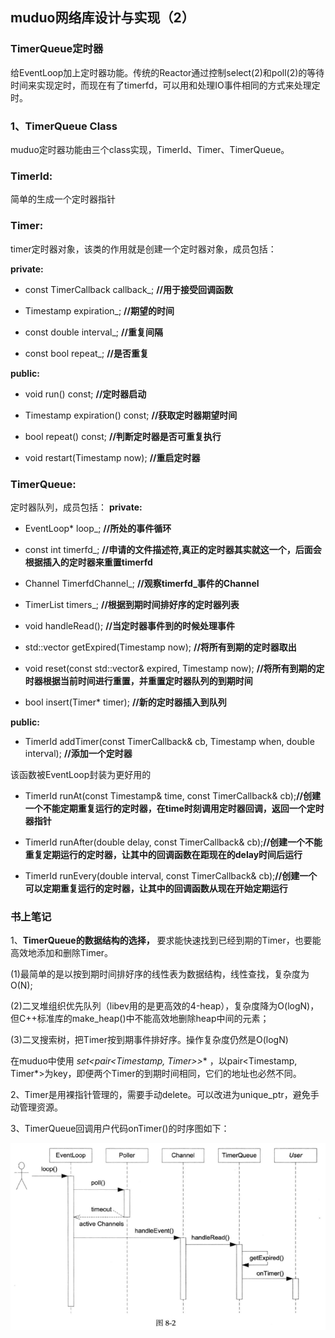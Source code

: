 ## muduo网络库设计与实现（2）

### TimerQueue定时器
给EventLoop加上定时器功能。传统的Reactor通过控制select(2)和poll(2)的等待时间来实现定时，而现在有了timerfd，可以用和处理IO事件相同的方式来处理定时。

### 1、TimerQueue Class

muduo定时器功能由三个class实现，TimerId、Timer、TimerQueue。

### TimerId:
简单的生成一个定时器指针

### Timer:
timer定时器对象，该类的作用就是创建一个定时器对象，成员包括：

**private:**

  * const TimerCallback callback_;   **//用于接受回调函数**
  
  * Timestamp expiration_;           **//期望的时间**
  
  * const double interval_;          **//重复间隔**
  
  * const bool repeat_;              **//是否重复**

**public:**

  * void run() const;                **//定时器启动**

  * Timestamp expiration() const;    **//获取定时器期望时间**

  * bool repeat() const;             **//判断定时器是否可重复执行**

  * void restart(Timestamp now);     **//重启定时器**

### TimerQueue:
定时器队列，成员包括：
**private:**

* EventLoop* loop_;        **//所处的事件循环**

* const int timerfd_;      **//申请的文件描述符,真正的定时器其实就这一个，后面会根据插入的定时器来重置timerfd**

* Channel TimerfdChannel_; **//观察timerfd_事件的Channel**

* TimerList timers_;       **//根据到期时间排好序的定时器列表**

* void handleRead();  **//当定时器事件到的时候处理事件**

* std::vector<Entry> getExpired(Timestamp now);  **//将所有到期的定时器取出**
    
* void reset(const std::vector<Entry>& expired, Timestamp now); **//将所有到期的定时器根据当前时间进行重置，并重置定时器队列的到期时间**

* bool insert(Timer* timer);    **//新的定时器插入到队列**

**public:**

* TimerId addTimer(const TimerCallback& cb, Timestamp when, double interval);   **//添加一个定时器**

该函数被EventLoop封装为更好用的

* TimerId runAt(const Timestamp& time, const TimerCallback& cb);**//创建一个不能定期重复运行的定时器，在time时刻调用定时器回调，返回一个定时器指针**

* TimerId runAfter(double delay, const TimerCallback& cb);**//创建一个不能重复定期运行的定时器，让其中的回调函数在距现在的delay时间后运行**

* TimerId runEvery(double interval, const TimerCallback& cb);**//创建一个可以定期重复运行的定时器，让其中的回调函数从现在开始定期运行**

### 书上笔记
1、**TimerQueue的数据结构的选择，** 要求能快速找到已经到期的Timer，也要能高效地添加和删除Timer。

(1)最简单的是以按到期时间排好序的线性表为数据结构，线性查找，复杂度为O(N);

(2)二叉堆组织优先队列（libev用的是更高效的4-heap），复杂度降为O(logN)，但C++标准库的make_heap()中不能高效地删除heap中间的元素；

(3)二叉搜索树，把Timer按到期事件排好序。操作复杂度仍然是O(logN)

在muduo中使用  **set<pair<Timestamp, Timer*>>**  ，以pair<Timestamp, Timer*>为key，即便两个Timer的到期时间相同，它们的地址也必然不同。

2、Timer是用裸指针管理的，需要手动delete。可以改进为unique_ptr，避免手动管理资源。

3、TimerQueue回调用户代码onTimer()的时序图如下：

![时序图](./image/2-1.png)

